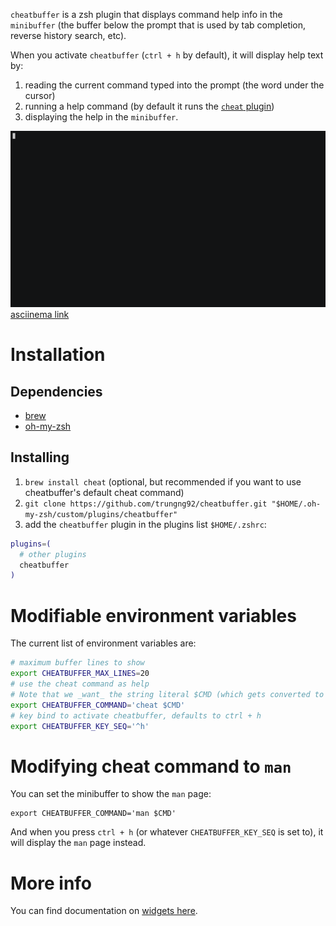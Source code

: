`cheatbuffer` is a zsh plugin that displays command help info in the `minibuffer` (the buffer below the prompt that is used by tab completion, reverse history search, etc).

When you activate `cheatbuffer` (`ctrl + h` by default), it will display help text by:

1. reading the current command typed into the prompt (the word under the cursor)
1. running a help command (by default it runs the [`cheat` plugin](https://github.com/chrisallenlane/cheat))
1. displaying the help in the `minibuffer`.

![cheatbuffer demo](cheatbuffer-demo.gif)
[asciinema link](https://asciinema.org/a/Jd49MdRPhu7YFPF89sAsJStZE)

# Installation

## Dependencies

- [brew](https://brew.sh/)
- [oh-my-zsh](http://ohmyz.sh/)

## Installing

1. `brew install cheat` (optional, but recommended if you want to use cheatbuffer's default cheat command)
1. `git clone https://github.com/trungng92/cheatbuffer.git "$HOME/.oh-my-zsh/custom/plugins/cheatbuffer"`
1. add the `cheatbuffer` plugin in the plugins list `$HOME/.zshrc`:

```bash
plugins=(
  # other plugins
  cheatbuffer
)
```

# Modifiable environment variables

The current list of environment variables are:

```bash
# maximum buffer lines to show
export CHEATBUFFER_MAX_LINES=20
# use the cheat command as help
# Note that we _want_ the string literal $CMD (which gets converted to your command internally)
export CHEATBUFFER_COMMAND='cheat $CMD'
# key bind to activate cheatbuffer, defaults to ctrl + h
export CHEATBUFFER_KEY_SEQ='^h'
```

# Modifying cheat command to `man`

You can set the minibuffer to show the `man` page:

```
export CHEATBUFFER_COMMAND='man $CMD'
```

And when you press `ctrl + h` (or whatever `CHEATBUFFER_KEY_SEQ` is set to), it will display the `man` page instead.

# More info

You can find documentation on [widgets here](http://zsh.sourceforge.net/Doc/Release/Zsh-Line-Editor.html#Zle-Widgets).
